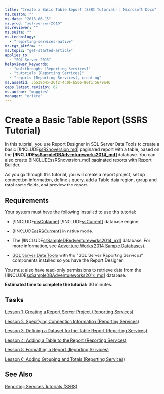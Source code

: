 ```yaml
---
title: "Create a Basic Table Report (SSRS Tutorial) | Microsoft Docs"
ms.custom: ""
ms.date: "2016-06-15"
ms.prod: "sql-server-2016"
ms.reviewer: ""
ms.suite: ""
ms.technology: 
  - "reporting-services-native"
ms.tgt_pltfrm: ""
ms.topic: "get-started-article"
applies_to: 
  - "SQL Server 2016"
helpviewer_keywords: 
  - "walkthroughs [Reporting Services]"
  - "tutorials [Reporting Services]"
  - "reports [Reporting Services], creating"
ms.assetid: 3b539b4b-26f2-4c0b-b506-80f175679a46
caps.latest.revision: 67
ms.author: "maggies"
manager: "erikre"
---
```

# Create a Basic Table Report (SSRS Tutorial)
In this tutorial, you use Report Designer in SQL Server Data Tools to create a basic [!INCLUDE[ssRSnoversion_md](../../advanced-analytics/r-services/includes/ssrsnoversion-md.md)] paginated report with a table, based on the **[!INCLUDE[ssSampleDBAdventureworks2014_md](../../reporting-services/tutorials/includes/sssampledbadventureworks2014-md.md)]** database. You can also create [!INCLUDE[ssRSnoversion_md](../../advanced-analytics/r-services/includes/ssrsnoversion-md.md)] paginated reports with Report Builder. 

As you go through this tutorial, you will create a report project, set up connection information, define a query, add a Table data region, group and total some fields, and preview the report.  
  
## Requirements  
Your system must have the following installed to use this tutorial:  
  
-   [!INCLUDE[msCoName](../../advanced-analytics/r-services/tutorials/includes/msconame-md.md)] [!INCLUDE[ssCurrent](../../advanced-analytics/r-services/includes/sscurrent-md.md)] database engine.  
  
-   [!INCLUDE[ssRSCurrent](../../reporting-services/includes/ssrscurrent-md.md)] in native mode.  
  
-   The [!INCLUDE[ssSampleDBAdventureworks2014_md](../../reporting-services/tutorials/includes/sssampledbadventureworks2014-md.md)] database.  For more information, see [Adventure Works 2014 Sample Databases)](https://msftdbprodsamples.codeplex.com/releases/view/125550).  
  
 -   [SQL Server Data Tools](https://msdn.microsoft.com/library/mt204009.aspx) with the "SQL Server Reporting Services" components installed so you have the Report Designer.    
  
You must also have read-only permissions to retrieve data from the [!INCLUDE[ssSampleDBAdventureworks2014_md](../../reporting-services/tutorials/includes/sssampledbadventureworks2014-md.md)] database.

**Estimated time to complete the tutorial:** 30 minutes.
  
## Tasks  
[Lesson 1: Creating a Report Server Project &#40;Reporting Services&#41;](../../reporting-services/tutorials/675671ca-e6c9-48a2-82e9-386778f3a49f.md)  
  
[Lesson 2: Specifying Connection Information &#40;Reporting Services&#41;](../../reporting-services/tutorials/54405a3a-d7fa-4d95-8963-9aa224e5901e.md)  
  
[Lesson 3: Defining a Dataset for the Table Report &#40;Reporting Services&#41;](../../reporting-services/tutorials/lesson-3-defining-a-dataset-for-the-table-report-reporting-services.md)  
  
[Lesson 4: Adding a Table to the Report &#40;Reporting Services&#41;](../../reporting-services/tutorials/lesson-4-adding-a-table-to-the-report-reporting-services.md)  
  
[Lesson 5: Formatting a Report &#40;Reporting Services&#41;](../../reporting-services/tutorials/lesson-5-formatting-a-report-reporting-services.md)  
  
[Lesson 6: Adding Grouping and Totals &#40;Reporting Services&#41;](../../reporting-services/tutorials/lesson-6-adding-grouping-and-totals-reporting-services.md)  
  
## See Also  
[Reporting Services Tutorials &#40;SSRS&#41;](../../reporting-services/tutorials/reporting-services-tutorials-ssrs.md)  
  
  
  

